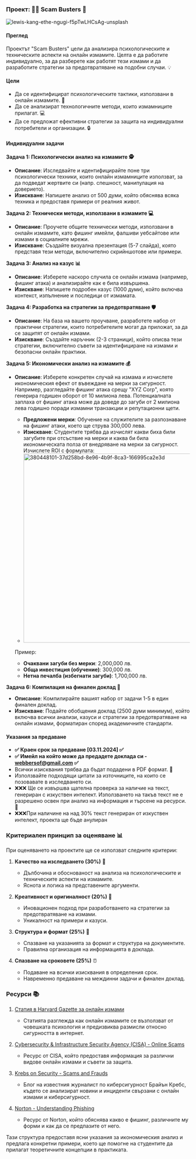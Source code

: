 ### Проект: 🕵️‍♀️ Scam Busters 🚨

![lewis-kang-ethe-ngugi-f5pTwLHCsAg-unsplash](https://github.com/user-attachments/assets/b1fccd21-83a3-49f6-9a17-19e5fcb6e7ba)

#### Преглед
Проектът "Scam Busters" цели да анализира психологическите и техническите аспекти на онлайн измамите. Целта е да работите индивидуално, за да разберете как работят тези измами и да разработите стратегии за предотвратяване на подобни случаи. 💡

#### Цели
- Да се идентифицират психологическите тактики, използвани в онлайн измамите. 🧠
- Да се анализират технологичните методи, които измамниците прилагат. 💻
- Да се предложат ефективни стратегии за защита на индивидуални потребители и организации. 🔒

#### Индивидуални задачи

**Задача 1: Психологически анализ на измамите 🕵️**
- **Описание**: Изследвайте и идентифицирайте поне три психологически техники, които онлайн измамниците използват, за да подведат жертвите си (напр. спешност, манипулация на доверието).
- **Изискване**: Напишете анализ от 500 думи, който обяснява всяка техника и предоставя примери от реалния живот.

**Задача 2: Технически методи, използвани в измамите 💻**
- **Описание**: Проучете общите технически методи, използвани в онлайн измамите, като фишинг имейли, фалшиви уебсайтове или измами в социалните мрежи.
- **Изискване**: Създайте визуална презентация (5-7 слайда), която представя тези методи, включително скрийншотове или примери.

**Задача 3: Анализ на казус 📊**
- **Описание**: Изберете наскоро случила се онлайн измама (например, фишинг атака) и анализирайте как е била извършена.
- **Изискване**: Напишете подробен казус (1000 думи), който включва контекст, изпълнение и последици от измамата.

**Задача 4: Разработка на стратегии за предотвратяване 🛡️**
- **Описание**: На база на вашето проучване, разработете набор от практични стратегии, които потребителите могат да приложат, за да се защитят от онлайн измами.
- **Изискване**: Създайте наръчник (2-3 страници), който описва тези стратегии, включително съвети за идентифициране на измами и безопасни онлайн практики.

**Задача 5: Икономически анализ на измамите 💰**
- **Описание**: Изберете конкретен случай на измама и изчислете икономическия ефект от въвеждане на мерки за сигурност. Например, разгледайте фишинг атака срещу "XYZ Corp", която генерира годишен оборот от 10 милиона лева. Потенциалната заплаха от фишинг атака може да доведе до загуби от 2 милиона лева годишно поради измамни транзакции и репутационни щети. 
  - **Предложени мерки**: Обучение на служителите за разпознаване на фишинг атаки, което ще струва 300,000 лева. 
  - **Изискване**: Студентите трябва да изчислят какви биха били загубите при отсъствие на мерки и каква би била икономическата полза от внедряване на мерки за сигурност. Изчислете ROI с формулата:  
  - <img width="517" alt="380448101-37d258bd-8e96-4b9f-8ca3-166995ca2e3d" src="https://github.com/user-attachments/assets/b41fd156-e873-4fd2-b2bf-bd1903584dd3">

  Пример:
  - **Очаквани загуби без мерки**: 2,000,000 лв.
  - **Обща инвестиция (обучение)**: 300,000 лв.
  - **Нетна печалба (избегнати загуби)**: 1,700,000 лв.  

**Задача 6: Компилация на финален доклад 📑**
- **Описание**: Компилирайте вашият набор от задачи 1-5 в един финален доклад.
- **Изискване**: Подайте обобщения доклад (2500 думи минимум), който включва всички анализи, казуси и стратегии за предотвратяване на онлайн измами, форматиран според академичните стандарти.

#### Указания за предаване
- **✅ Краен срок за предаване [03.11.2024] ✅**
- **✅ Имейл на който може да предадете доклада си - webbersof@gmail.com ✅**
- Всички изисквания трябва да бъдат подадени в PDF формат. 📄
- Използвайте подходящи цитати за източниците, на които се позовавате в изследването си.
- ❌❌❌ Ще се извършва щателна проверка за наличие на текст, генериран с изкуствен интелект. Използването на такъв текст не е разрешено освен при анализ на информация и търсене на ресурси. 🚫
- ❌❌❌При наличине на над 30% текст генериран от изкуствен интелект, проекта ще бъде анулиран

### Критериален принцип за оценяване 📊

При оценяването на проектите ще се използват следните критерии:

1. **Качество на изследването (30%)** 🧠
   - Дълбочина и обоснованост на анализа на психологическите и техническите аспекти на измамите.
   - Яснота и логика на представените аргументи.

2. **Креативност и оригиналност (20%)** 🎨
   - Иновационен подход при разработването на стратегии за предотвратяване на измами.
   - Уникалност на примери и казуси.

3. **Структура и формат (25%)** 📑
   - Спазване на указанията за формат и структура на документите.
   - Правилна организация на информацията в доклада.

4. **Спазване на сроковете (25%)** ⏰
   - Подаване на всички изисквания в определения срок.
   - Навременно предаване на междинни задачи и финален доклад.

### Ресурси 📚

1. [Статия в Harvard Gazette за онлайн измами](https://news.harvard.edu/gazette/story/2024/09/youd-never-fall-for-an-online-scam-right/)
   - Статията разглежда как онлайн измамите се възползват от човешката психология и предизвиква размисли относно сигурността в интернет.

2. [Cybersecurity & Infrastructure Security Agency (CISA) - Online Scams](https://www.cisa.gov/news-events/news/avoiding-social-engineering-and-phishing-attacks)
   - Ресурс от CISA, който предоставя информация за различни видове онлайн измами и съвети за защита.

3. [Krebs on Security - Scams and Frauds](https://krebsonsecurity.com)
   - Блог на известния журналист по киберсигурност Брайън Кребс, където се анализират новини и инциденти свързани с онлайн измами и киберсигурност.

4. [Norton - Understanding Phishing](https://us.norton.com/blog/online-scams/spear-phishing)
   - Ресурс от Norton, който обяснява какво е фишинг, различните му форми и как да се предпазите от него. 

Тази структура предоставя ясни указания за икономическия анализ и предлага конкретни примери, което ще помогне на студентите да прилагат теоретичните концепции в практиката.
